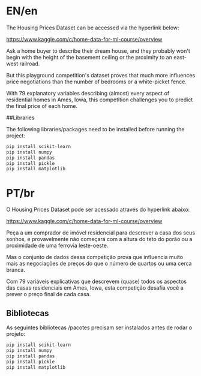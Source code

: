 # EN/en

The Housing Prices Dataset can be accessed via the hyperlink below:

https://www.kaggle.com/c/home-data-for-ml-course/overview

Ask a home buyer to describe their dream house, and they probably won't begin with the height of the basement ceiling or the proximity to an east-west railroad. 

But this playground competition's dataset proves that much more influences price negotiations than the number of bedrooms or a white-picket fence.

With 79 explanatory variables describing (almost) every aspect of residential homes in Ames, Iowa, this competition challenges you to predict the final price of each home.

##Libraries

The following libraries/packages need to be installed before running the project:

```bash
pip install scikit-learn
pip install numpy
pip install pandas
pip install pickle
pip install matplotlib
```


# PT/br

O Housing Prices Dataset pode ser acessado através do hyperlink abaixo:

https://www.kaggle.com/c/home-data-for-ml-course/overview

Peça a um comprador de imóvel residencial para descrever a casa dos seus sonhos, e provavelmente não começará com a altura do teto do porão ou a proximidade de uma ferrovia leste-oeste. 

Mas o conjunto de dados dessa competição prova que influencia muito mais as negociações de preços do que o número de quartos ou uma cerca branca.

Com 79 variáveis explicativas que descrevem (quase) todos os aspectos das casas residenciais em Ames, Iowa, esta competição desafia você a prever o preço final de cada casa.

## Bibliotecas

As seguintes bibliotecas /pacotes precisam ser instalados antes de rodar o projeto:

```bash
pip install scikit-learn
pip install numpy
pip install pandas
pip install pickle
pip install matplotlib
```

